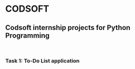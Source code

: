 # CODSOFT
<h2>Codsoft internship projects for Python Programming</h2>
<br>
<h3>Task 1: To-Do List application</h3>


